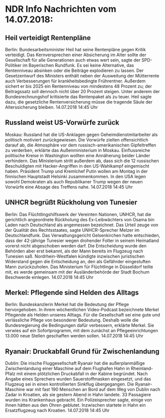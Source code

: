 # NDR Info Nachrichten vom 14.07.2018:


## Heil verteidigt Rentenpläne
Berlin: Bundesarbeitsminister Heil hat seine Rentenpläne gegen Kritik verteidigt. Das Kernversprechen einer Absicherung im Alter sollte der Gesellschaft für alle Generationen auch etwas wert sein, sagte der SPD-Politiker im Bayerischen Rundfunk. Es sei keine Alternative, das Rentenniveau absinken oder die Beiträge explodieren zu lassen. Der Gesetzentwurf des Ministers enthält neben der Ausweitung der Mütterrente auch Verbesserungen für krankheitsbedingte Frührentner. Außerdem sichert er bis 2025 ein Rentenniveau von mindestens 48 Prozent zu; der Beitragssatz soll dennoch nicht über 20 Prozent steigen. Unter anderem der Bundesrechnungshof kritisierte das Rentenpaket als zu teuer. Heil sagte dazu, die gesetzliche Rentenversicherung müsse die tragende Säule der Alterssicherung bleiben. 14.07.2018 14:45 Uhr 

## Russland weist US-Vorwürfe zurück
Moskau: Russland hat die US-Anklagen gegen Geheimdienstmitarbeiter als politisch motiviert zurückgewiesen. Die Vorwürfe zielten offensichtlich darauf ab, die Atmosphäre vor dem russisch-amerikanischen Gipfeltreffen zu verderben, erklärte das Außenministerium in Moskau. Einflussreiche politische Kreise in Washington wollten eine Annäherung beider Länder verhindern. Das Ministerium stritt außerdem ab, dass sich die 12 russischen Beschuldigten mit Hacker-Angriffen in den US-Wahlkampf eingemischt haben. Präsident Trump und Kremlchef Putin wollen am Montag in der finnischen Hauptstadt Helsinki zusammenkommen. In den USA legen sowohl Demokraten als auch Republikaner Trump wegen der neuen Vorwürfe eine Absage des Treffens nahe. 14.07.2018 14:45 Uhr 

## UNHCR begrüßt Rückholung von Tunesier
Berlin: Das Flüchtlingshilfswerk der Vereinten Nationen, UNHCR, hat die gerichtlich angeordnete Rückholung des Ex-Leibwächters von Osama bin Laden nach Deutschland als angemessen bezeichnet. Das Urteil zeuge von der Qualität des Rechtsstaates, sagte UNHCR-Sprecher Melzer im Deutschlandfunk. Das Verwaltungsgericht Gelsenkirchen hatte entschieden, dass der 42-jährige Tunesier wegen drohender Folter in seinem Heimatland vorerst nicht abgeschoben werden darf. Die Entscheidung wurde den Behörden aber erst bekannt, als der Mann bereits im Flugzeug nach Tunesien saß. Nordrhein-Westfalen kündigte inzwischen juristischen Widerstand gegen die Entscheidung an, den als Gefährder eingestuften Mann zurückzuholen. Das Ministerium für Flüchtlinge in Düsseldorf teilte mit, es werde gemeinsam mit der Ausländerbehörde der Stadt Bochum Beschwerde einlegen. 14.07.2018 14:45 Uhr 

## Merkel: Pflegende sind Helden des Alltags
Berlin: 	Bundeskanzlerin Merkel hat die Bedeutung der Pflege hervorgehoben. In ihrem wöchentlichen Video-Podcast bezeichnete Merkel Pflegende als Helden unseres Alltags. Für die Gesellschaft sei eine gute und verlässliche Pflege von besonderer Bedeutung. Deshalb wolle die Bundesregierung die Bedingungen dafür verbessern, erklärte Merkel. Sie verwies auf ein Sofortprogramm, mit dem zunächst an Pflegeeinrichtungen 13.000 neue Stellen geschaffen werden sollen. 14.07.2018 14:45 Uhr 

## Ryanair: Druckabfall Grund für Zwischenlandung
Dublin: 	Die irische Fluggesellschaft Ryanair hat die außerplanmäßige Zwischenlandung einer Maschine auf dem Flughafen Hahn in Rheinland-Pfalz mit einem plötzlichen Druckabfall in der Kabine begründet. Nach Angabe eines Sprechers wurden Sauerstoffmasken eingesetzt, und das Flugzeug sei in einen kontrollierten Sinkflug übergegangen. Die Ryanair-Maschine war mit fast 190 Menschen an Bord auf dem Weg von Dublin nach Zadar in Kroatien, als sie gestern Abend in Hahn landete. 33 Passagiere wurden ins Krankenhaus gebracht. Ein Polizeisprecher sagte, einige von ihnen hätten aus den Ohren geblutet. Inzwischen startete in Hahn ein Ersatzflugzeug nach Kroatien. 14.07.2018 14:45 Uhr 
